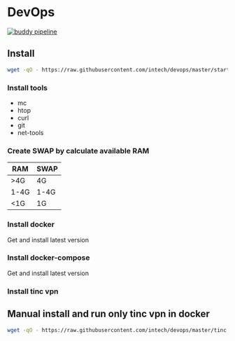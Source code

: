 # DevOps
[![buddy pipeline](https://app.buddy.works/ru31337/devops/pipelines/pipeline/172357/badge.svg?token=31fa9fb1d6f9009c4b1729288488ef5366eb18bd8871a3d678eec45af4fda87f "buddy pipeline")](https://app.buddy.works/ru31337/devops/pipelines/pipeline/172357)

## Install
```bash
wget -qO - https://raw.githubusercontent.com/intech/devops/master/startup.sh | bash
```
### Install tools
- mc
- htop
- curl
- git
- net-tools

### Create SWAP by calculate available RAM

| RAM  | SWAP |
|------|------|
| >4G  | 4G   |
| 1-4G | 1-4G |
| <1G  | 1G   |

### Install docker
Get and install latest version

### Install docker-compose
Get and install latest version

### Install tinc vpn

## Manual install and run only tinc vpn in docker
```bash
wget -qO - https://raw.githubusercontent.com/intech/devops/master/tinc.sh | GIT='https://login:secret@github.com/user/repo.git' bash
```
